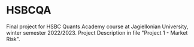 # HSBCQA
Final project for HSBC Quants Academy course at Jagiellonian University, winter semester 2022/2023. Project Description in file "Project 1 - Market Risk". 
